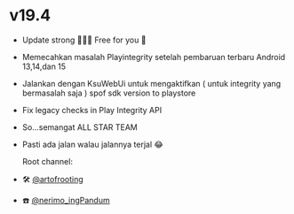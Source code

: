 

# v19.4

- Update strong 💪🔥🔥  Free for you 🤭
- Memecahkan masalah Playintegrity setelah pembaruan terbaru Android 13,14,dan 15
- Jalankan dengan KsuWebUi untuk mengaktifkan ( untuk integrity yang bermasalah saja ) spof sdk version to playstore
- Fix legacy checks in Play Integrity API
- So...semangat ALL STAR TEAM
- Pasti ada jalan walau jalannya terjal 😂

     Root channel:
- 🛠️ [@artofrooting](https://t.me/artofrooting)
- ☎️ [@nerimo_ingPandum](https://t.me/nerimo_ingPandum)
